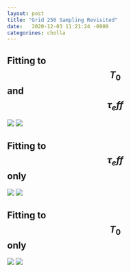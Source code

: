 ```yaml
---
layout: post
title: "Grid 256 Sampling Revisited"
date:   2020-12-03 11:21:24 -0800
categorines: cholla
---
```




## Fitting to $$T_0$$ and $$\tau_eff$$

<img src="{{ site.url }}assets/images/corner_T0_tau.png">  


<img src="{{ site.url }}assets/images/fig_composite_sampling_T0_tau.png"> 


## Fitting to  $$\tau_eff$$ only

<img src="{{ site.url }}assets/images/corner_tau.png">  


<img src="{{ site.url }}assets/images/fig_composite_sampling_tau.png"> 


## Fitting to  $$T_0$$ only

<img src="{{ site.url }}assets/images/corner_T0.png">  


<img src="{{ site.url }}assets/images/fig_composite_sampling_T0.png"> 
